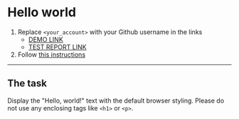 # Hello world
1. Replace `<your_account>` with your Github username in the links
    - [DEMO LINK](https://nznmv.github.io/layout_hello-world/) <br>
    - [TEST REPORT LINK](https://nznmv.github.io/layout_hello-world/report/html_report/)
2. Follow [this instructions](https://mate-academy.github.io/layout_task-guideline/)
___

## The task 
Display the "Hello, world!" text with the default browser styling. Please do not 
use any enclosing tags like `<h1>` or `<p>`.
